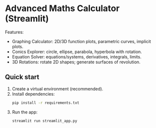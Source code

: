 # Advanced Maths Calculator (Streamlit)

Features:
- Graphing Calculator: 2D/3D function plots, parametric curves, implicit plots.
- Conics Explorer: circle, ellipse, parabola, hyperbola with rotation.
- Equation Solver: equations/systems, derivatives, integrals, limits.
- 3D Rotations: rotate 2D shapes; generate surfaces of revolution.

## Quick start

1. Create a virtual environment (recommended).
2. Install dependencies:
   ```bash
   pip install -r requirements.txt
   ```
3. Run the app:
   ```bash
   streamlit run streamlit_app.py
   ```

